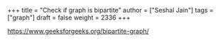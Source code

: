 +++
title = "Check if graph is bipartite"
author = ["Seshal Jain"]
tags = ["graph"]
draft = false
weight = 2336
+++

<https://www.geeksforgeeks.org/bipartite-graph/>
